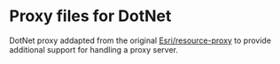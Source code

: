 Proxy files for DotNet
======================

DotNet proxy addapted from the original [Esri/resource-proxy](https://github.com/Esri/resource-proxy) to provide additional support for handling a proxy server.
